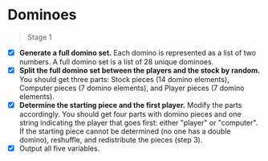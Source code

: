 # Dominoes
> Stage 1
- [X] **Generate a full domino set.** Each domino is represented as a list of two numbers. A full domino set is a list of 28 unique dominoes.
- [X] **Split the full domino set between the players and the stock by random.** 
You should get three parts: Stock pieces (14 domino elements), Computer pieces (7 domino elements), and Player pieces (7 domino elements).
- [X] **Determine the starting piece and the first player.** Modify the parts accordingly. 
You should get four parts with domino pieces and one string indicating the player that goes first: either "player" or "computer".
If the starting piece cannot be determined (no one has a double domino), reshuffle, and redistribute the pieces (step 3).
- [X] Output all five variables.
